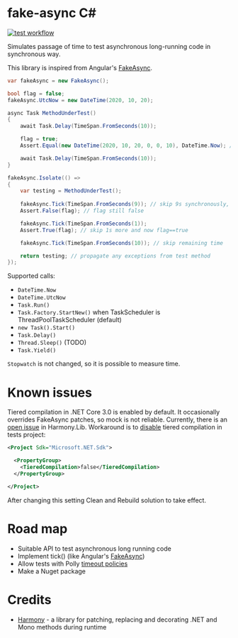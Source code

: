 # fake-async C#
[![test workflow](https://github.com/Tolyandre/fake-async/workflows/test/badge.svg)](https://github.com/Tolyandre/fake-async/actions?query=workflow%3Atest)

Simulates passage of time to test asynchronous long-running code in synchronous way.

This library is inspired from Angular's [FakeAsync](https://angular.io/api/core/testing/fakeAsync).

```c#
var fakeAsync = new FakeAsync();

bool flag = false;
fakeAsync.UtcNow = new DateTime(2020, 10, 20);

async Task MethodUnderTest()
{
	await Task.Delay(TimeSpan.FromSeconds(10));

	flag = true;
	Assert.Equal(new DateTime(2020, 10, 20, 0, 0, 10), DateTime.Now); // DateTime.Now mocked

	await Task.Delay(TimeSpan.FromSeconds(10));
}

fakeAsync.Isolate(() =>
{
	var testing = MethodUnderTest();
	
	fakeAsync.Tick(TimeSpan.FromSeconds(9)); // skip 9s synchronously, no real delay
	Assert.False(flag); // flag still false

	fakeAsync.Tick(TimeSpan.FromSeconds(1));
	Assert.True(flag); // skip 1s more and now flag==true

	fakeAsync.Tick(TimeSpan.FromSeconds(10)); // skip remaining time

	return testing; // propagate any exceptions from test method
});
```

Supported calls:
- `DateTime.Now`
- `DateTime.UtcNow`
- `Task.Run()`
- `Task.Factory.StartNew()` when TaskScheduler is ThreadPoolTaskScheduler (default)
- `new Task().Start()`
- `Task.Delay()`
- `Thread.Sleep()` (TODO)
- `Task.Yield()`

`Stopwatch` is not changed, so it is possible to measure time.

# Known issues
Tiered compilation in .NET Core 3.0 is enabled by default. It occasionally overrides FakeAsync patches, so mock is not reliable. Currently, there is an [open issue](https://github.com/pardeike/Harmony/issues/307) in Harmony.Lib.
Workaround is to [disable](https://docs.microsoft.com/en-us/dotnet/core/run-time-config/compilation#tiered-compilation) tiered compilation in tests project:
```xml
<Project Sdk="Microsoft.NET.Sdk">

  <PropertyGroup>
    <TieredCompilation>false</TieredCompilation>
  </PropertyGroup>

</Project>
```
After changing this setting Clean and Rebuild solution to take effect.


# Road map
- Suitable API to test asynchronous long running code
- Implement tick() (like Angular's [FakeAsync](https://angular.io/api/core/testing/fakeAsync))
- Allow tests with Polly [timeout policies](https://github.com/App-vNext/Polly#timeout)
- Make a Nuget package

# Credits
- [Harmony](https://github.com/pardeike/Harmony) - a library for patching, replacing and decorating .NET and Mono methods during runtime
